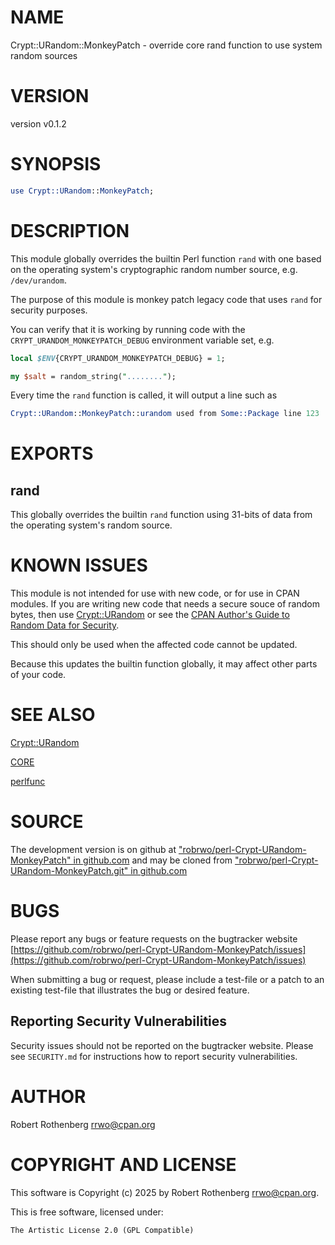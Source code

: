 # NAME

Crypt::URandom::MonkeyPatch - override core rand function to use system random sources

# VERSION

version v0.1.2

# SYNOPSIS

```perl
use Crypt::URandom::MonkeyPatch;
```

# DESCRIPTION

This module globally overrides the builtin Perl function `rand` with one based on the operating system's cryptographic
random number source, e.g. `/dev/urandom`.

The purpose of this module is monkey patch legacy code that uses `rand` for security purposes.

You can verify that it is working by running code with the `CRYPT_URANDOM_MONKEYPATCH_DEBUG` environment variable set,
e.g.

```perl
local $ENV{CRYPT_URANDOM_MONKEYPATCH_DEBUG} = 1;

my $salt = random_string("........");
```

Every time the `rand` function is called, it will output a line such as

```perl
Crypt::URandom::MonkeyPatch::urandom used from Some::Package line 123
```

# EXPORTS

## rand

This globally overrides the builtin `rand` function using 31-bits of data from the operating system's random source.

# KNOWN ISSUES

This module is not intended for use with new code, or for use in CPAN modules.  If you are writing new code that needs a
secure souce of random bytes, then use [Crypt::URandom](https://metacpan.org/pod/Crypt%3A%3AURandom) or see the [CPAN Author's Guide to Random Data for
Security](https://security.metacpan.org/docs/guides/random-data-for-security.html).

This should only be used when the affected code cannot be updated.

Because this updates the builtin function globally, it may affect other parts of your code.

# SEE ALSO

[Crypt::URandom](https://metacpan.org/pod/Crypt%3A%3AURandom)

[CORE](https://metacpan.org/pod/CORE)

[perlfunc](https://metacpan.org/pod/perlfunc)

# SOURCE

The development version is on github at ["robrwo/perl-Crypt-URandom-MonkeyPatch" in github.com](https://metacpan.org/pod/github.com#robrwo-perl-Crypt-URandom-MonkeyPatch)
and may be cloned from ["robrwo/perl-Crypt-URandom-MonkeyPatch.git" in github.com](https://metacpan.org/pod/github.com#robrwo-perl-Crypt-URandom-MonkeyPatch.git)

# BUGS

Please report any bugs or feature requests on the bugtracker website
[https://github.com/robrwo/perl-Crypt-URandom-MonkeyPatch/issues](https://github.com/robrwo/perl-Crypt-URandom-MonkeyPatch/issues)

When submitting a bug or request, please include a test-file or a
patch to an existing test-file that illustrates the bug or desired
feature.

## Reporting Security Vulnerabilities

Security issues should not be reported on the bugtracker website. Please see `SECURITY.md` for instructions how to
report security vulnerabilities.

# AUTHOR

Robert Rothenberg <rrwo@cpan.org>

# COPYRIGHT AND LICENSE

This software is Copyright (c) 2025 by Robert Rothenberg <rrwo@cpan.org>.

This is free software, licensed under:

```
The Artistic License 2.0 (GPL Compatible)
```
